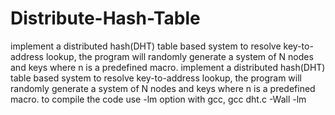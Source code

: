 # Distribute-Hash-Table
implement a distributed hash(DHT) table based system to resolve key-to-address lookup, the program will randomly generate a system of N nodes and keys where n is a predefined macro.
implement a distributed hash(DHT) table based system to resolve key-to-address lookup, the program will randomly generate a system of N nodes and keys where n is a predefined macro.
to compile the code use -lm option with gcc,
gcc dht.c -Wall -lm
